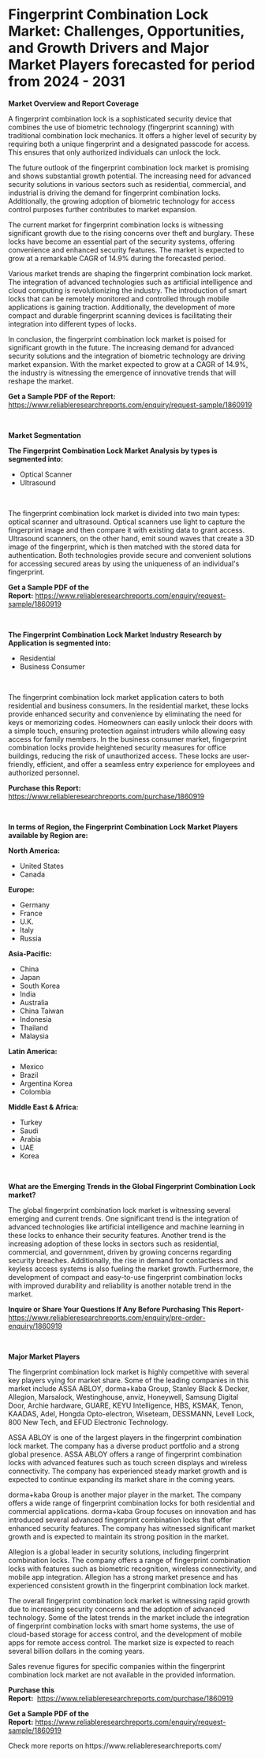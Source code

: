 <p><h1>Fingerprint Combination Lock Market: Challenges, Opportunities, and Growth Drivers and Major Market Players forecasted for period from 2024 - 2031</h1></p><p><strong>Market Overview and Report Coverage</strong></p>
<p><p>A fingerprint combination lock is a sophisticated security device that combines the use of biometric technology (fingerprint scanning) with traditional combination lock mechanics. It offers a higher level of security by requiring both a unique fingerprint and a designated passcode for access. This ensures that only authorized individuals can unlock the lock.</p><p>The future outlook of the fingerprint combination lock market is promising and shows substantial growth potential. The increasing need for advanced security solutions in various sectors such as residential, commercial, and industrial is driving the demand for fingerprint combination locks. Additionally, the growing adoption of biometric technology for access control purposes further contributes to market expansion.</p><p>The current market for fingerprint combination locks is witnessing significant growth due to the rising concerns over theft and burglary. These locks have become an essential part of the security systems, offering convenience and enhanced security features. The market is expected to grow at a remarkable CAGR of 14.9% during the forecasted period.</p><p>Various market trends are shaping the fingerprint combination lock market. The integration of advanced technologies such as artificial intelligence and cloud computing is revolutionizing the industry. The introduction of smart locks that can be remotely monitored and controlled through mobile applications is gaining traction. Additionally, the development of more compact and durable fingerprint scanning devices is facilitating their integration into different types of locks.</p><p>In conclusion, the fingerprint combination lock market is poised for significant growth in the future. The increasing demand for advanced security solutions and the integration of biometric technology are driving market expansion. With the market expected to grow at a CAGR of 14.9%, the industry is witnessing the emergence of innovative trends that will reshape the market.</p></p>
<p><strong>Get a Sample PDF of the Report:</strong> <a href="https://www.reliableresearchreports.com/enquiry/request-sample/1860919">https://www.reliableresearchreports.com/enquiry/request-sample/1860919</a></p>
<p>&nbsp;</p>
<p><strong>Market Segmentation</strong></p>
<p><strong>The Fingerprint Combination Lock Market Analysis by types is segmented into:</strong></p>
<p><ul><li>Optical Scanner</li><li>Ultrasound</li></ul></p>
<p>&nbsp;</p>
<p><p>The fingerprint combination lock market is divided into two main types: optical scanner and ultrasound. Optical scanners use light to capture the fingerprint image and then compare it with existing data to grant access. Ultrasound scanners, on the other hand, emit sound waves that create a 3D image of the fingerprint, which is then matched with the stored data for authentication. Both technologies provide secure and convenient solutions for accessing secured areas by using the uniqueness of an individual's fingerprint.</p></p>
<p><strong>Get a Sample PDF of the Report:</strong>&nbsp;<a href="https://www.reliableresearchreports.com/enquiry/request-sample/1860919">https://www.reliableresearchreports.com/enquiry/request-sample/1860919</a></p>
<p>&nbsp;</p>
<p><strong>The Fingerprint Combination Lock Market Industry Research by Application is segmented into:</strong></p>
<p><ul><li>Residential</li><li>Business Consumer</li></ul></p>
<p>&nbsp;</p>
<p><p>The fingerprint combination lock market application caters to both residential and business consumers. In the residential market, these locks provide enhanced security and convenience by eliminating the need for keys or memorizing codes. Homeowners can easily unlock their doors with a simple touch, ensuring protection against intruders while allowing easy access for family members. In the business consumer market, fingerprint combination locks provide heightened security measures for office buildings, reducing the risk of unauthorized access. These locks are user-friendly, efficient, and offer a seamless entry experience for employees and authorized personnel.</p></p>
<p><strong>Purchase this Report:</strong>&nbsp; <a href="https://www.reliableresearchreports.com/purchase/1860919">https://www.reliableresearchreports.com/purchase/1860919</a></p>
<p>&nbsp;</p>
<p><strong>In terms of Region, the Fingerprint Combination Lock Market Players available by Region are:</strong></p>
<p>
    <p> <strong> North America: </strong>
        <ul>
            <li>United States</li>
            <li>Canada</li>
        </ul>
        </p> 
    <p> <strong> Europe: </strong>
        <ul>
            <li>Germany</li>
            <li>France</li>
            <li>U.K.</li>
            <li>Italy</li>
            <li>Russia</li>
        </ul>
        </p> 
    <p> <strong> Asia-Pacific: </strong>
        <ul>
            <li>China</li>
            <li>Japan</li>
            <li>South Korea</li>
            <li>India</li>
            <li>Australia</li>
            <li>China Taiwan</li>
            <li>Indonesia</li>
            <li>Thailand</li>
            <li>Malaysia</li>
        </ul>
        </p> 
    <p> <strong> Latin America: </strong>
        <ul>
            <li>Mexico</li>
            <li>Brazil</li>
            <li>Argentina Korea</li>
            <li>Colombia</li>
        </ul>
        </p> 
    <p> <strong> Middle East & Africa: </strong>
        <ul>
            <li>Turkey</li>
            <li>Saudi</li>
            <li>Arabia</li>
            <li>UAE</li>
            <li>Korea</li>
        </ul>
    </p>
    </p>
<p>&nbsp;</p>
<p><strong>What are the Emerging Trends in the Global Fingerprint Combination Lock market?</strong></p>
<p><p>The global fingerprint combination lock market is witnessing several emerging and current trends. One significant trend is the integration of advanced technologies like artificial intelligence and machine learning in these locks to enhance their security features. Another trend is the increasing adoption of these locks in sectors such as residential, commercial, and government, driven by growing concerns regarding security breaches. Additionally, the rise in demand for contactless and keyless access systems is also fueling the market growth. Furthermore, the development of compact and easy-to-use fingerprint combination locks with improved durability and reliability is another notable trend in the market.</p></p>
<p><strong>Inquire or Share Your Questions If Any Before Purchasing This Report</strong>- <a href="https://www.reliableresearchreports.com/enquiry/pre-order-enquiry/1860919">https://www.reliableresearchreports.com/enquiry/pre-order-enquiry/1860919</a></p>
<p>&nbsp;</p>
<p><strong>Major Market Players</strong></p>
<p><p>The fingerprint combination lock market is highly competitive with several key players vying for market share. Some of the leading companies in this market include ASSA ABLOY, dorma+kaba Group, Stanley Black & Decker, Allegion, Marsalock, Westinghouse, anviz, Honeywell, Samsung Digital Door, Archie hardware, GUARE, KEYU Intelligence, HBS, KSMAK, Tenon, KAADAS, Adel, Hongda Opto-electron, Wiseteam, DESSMANN, Levell Lock, 800 New Tech, and EFUD Electronic Technology.</p><p>ASSA ABLOY is one of the largest players in the fingerprint combination lock market. The company has a diverse product portfolio and a strong global presence. ASSA ABLOY offers a range of fingerprint combination locks with advanced features such as touch screen displays and wireless connectivity. The company has experienced steady market growth and is expected to continue expanding its market share in the coming years. </p><p>dorma+kaba Group is another major player in the market. The company offers a wide range of fingerprint combination locks for both residential and commercial applications. dorma+kaba Group focuses on innovation and has introduced several advanced fingerprint combination locks that offer enhanced security features. The company has witnessed significant market growth and is expected to maintain its strong position in the market.</p><p>Allegion is a global leader in security solutions, including fingerprint combination locks. The company offers a range of fingerprint combination locks with features such as biometric recognition, wireless connectivity, and mobile app integration. Allegion has a strong market presence and has experienced consistent growth in the fingerprint combination lock market.</p><p>The overall fingerprint combination lock market is witnessing rapid growth due to increasing security concerns and the adoption of advanced technology. Some of the latest trends in the market include the integration of fingerprint combination locks with smart home systems, the use of cloud-based storage for access control, and the development of mobile apps for remote access control. The market size is expected to reach several billion dollars in the coming years.</p><p>Sales revenue figures for specific companies within the fingerprint combination lock market are not available in the provided information.</p></p>
<p><strong>Purchase this Report:</strong>&nbsp;&nbsp;<a href="https://www.reliableresearchreports.com/purchase/1860919">https://www.reliableresearchreports.com/purchase/1860919</a></p>
<p></p>
<p><strong>Get a Sample PDF of the Report:</strong>&nbsp;<a href="https://www.reliableresearchreports.com/enquiry/request-sample/1860919">https://www.reliableresearchreports.com/enquiry/request-sample/1860919</a></p>
<p>Check more reports on https://www.reliableresearchreports.com/</p>